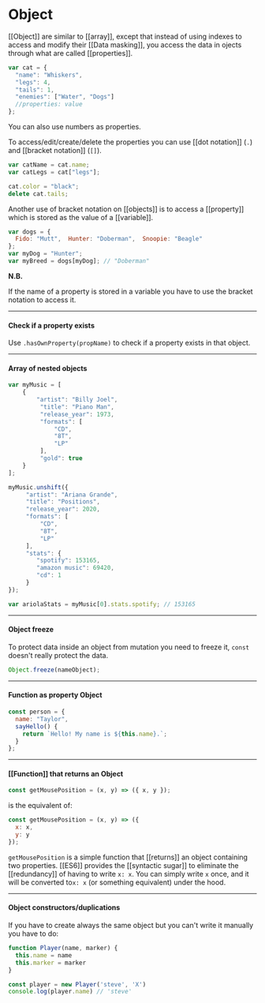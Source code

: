 # Object

[[Object]] are similar to [[array]], except that instead of using indexes to access and modify their [[Data masking]], you access the data in ojects through what are called [[properties]].

```js
var cat = {
  "name": "Whiskers",
  "legs": 4,
  "tails": 1,
  "enemies": ["Water", "Dogs"]
  //properties: value
};
```

You can also use numbers as properties.

To access/edit/create/delete the properties you can use [[dot notation]] (`.`) and [[bracket notation]] (`[]`).

```js
var catName = cat.name;
var catLegs = cat["legs"];

cat.color = "black";
delete cat.tails;
```

Another use of bracket notation on [[objects]] is to access a [[property]] which is stored as the value of a [[variable]].

```js
var dogs = {
  Fido: "Mutt",  Hunter: "Doberman",  Snoopie: "Beagle"
};
var myDog = "Hunter";
var myBreed = dogs[myDog]; // "Doberman"
```

**N.B.**

If the name of a property is stored in a variable you have to use the bracket notation to access it.


---

#### Check if a property exists

Use `.hasOwnProperty(propName)` to check if a property exists in that object.

---

#### Array of nested objects

```js
var myMusic = [
	{
 		"artist": "Billy Joel",
		 "title": "Piano Man",
		 "release_year": 1973,
		 "formats": [
			 "CD",
			 "8T",
			 "LP"
		 ],
		 "gold": true
 	}
];

myMusic.unshift({
	 "artist": "Ariana Grande",
	 "title": "Positions",
	 "release_year": 2020,
	 "formats": [
		 "CD",
		 "8T",
		 "LP"
	 ],
	 "stats": {
	 	"spotify": 153165,
		"amazon music": 69420,
		"cd": 1
	 }
});

var ariolaStats = myMusic[0].stats.spotify; // 153165
```

---

#### Object freeze

To protect data inside an object from mutation you need to freeze it, `const` doesn't really protect the data.

```js
Object.freeze(nameObject);
```

---

#### Function as property Object

```js
const person = {
  name: "Taylor",
  sayHello() {
    return `Hello! My name is ${this.name}.`;
  }
};
```

---

#### [[Function]] that returns an Object

```js
const getMousePosition = (x, y) => ({ x, y });
```

is the equivalent of:

```js
const getMousePosition = (x, y) => ({
  x: x,
  y: y
});
```

`getMousePosition` is a simple function that [[returns]] an object containing two properties. [[ES6]] provides the [[syntactic sugar]] to eliminate the [[redundancy]] of having to write `x: x`. You can simply write `x` once, and it will be converted to`x: x` (or something equivalent) under the hood.

---

#### Object constructors/duplications

If you have to create always the same object but you can't write it manually you have to do:

```js
function Player(name, marker) {
  this.name = name
  this.marker = marker
}
```

```js
const player = new Player('steve', 'X')
console.log(player.name) // 'steve'
```